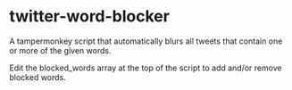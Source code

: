 # twitter-word-blocker
A tampermonkey script that automatically blurs all tweets that contain one or more of the given words.


Edit the blocked_words array at the top of the script to add and/or remove blocked words.
